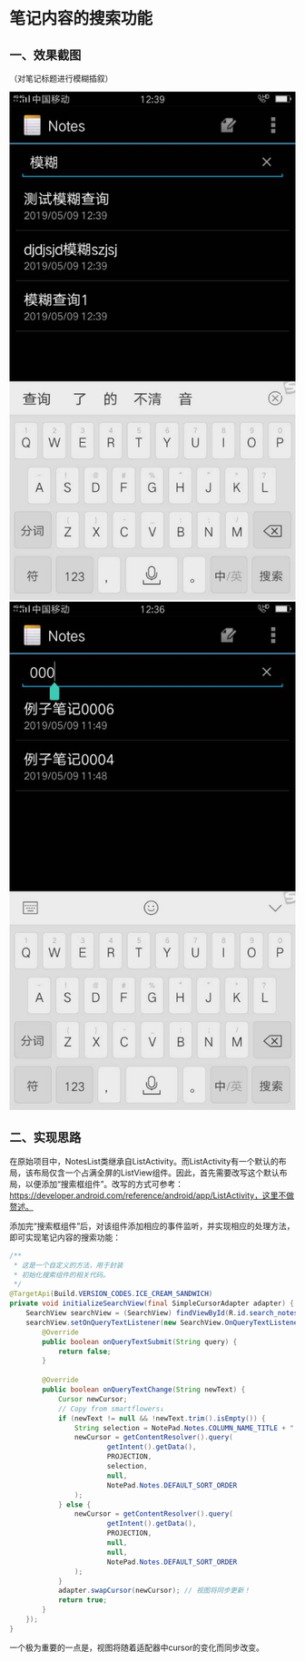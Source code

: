 # 笔记内容的搜索功能

## 一、效果截图

（对笔记标题进行模糊插叙）

<img src="screenshots/f2_01.jpg" />

<img src="screenshots/f2_02.jpg" />



## 二、实现思路

在原始项目中，NotesList类继承自ListActivity。而ListActivity有一个默认的布局，该布局仅含一个占满全屏的ListView组件。因此，首先需要改写这个默认布局，以便添加“搜索框组件”。改写的方式可参考：https://developer.android.com/reference/android/app/ListActivity，这里不做赘述。



添加完“搜索框组件”后，对该组件添加相应的事件监听，并实现相应的处理方法，即可实现笔记内容的搜索功能：

```java
/**
 * 这是一个自定义的方法，用于封装
 * 初始化搜索组件的相关代码。
 */
@TargetApi(Build.VERSION_CODES.ICE_CREAM_SANDWICH)
private void initializeSearchView(final SimpleCursorAdapter adapter) {
    SearchView searchView = (SearchView) findViewById(R.id.search_notes);
    searchView.setOnQueryTextListener(new SearchView.OnQueryTextListener() {
        @Override
        public boolean onQueryTextSubmit(String query) {
            return false;
        }

        @Override
        public boolean onQueryTextChange(String newText) {
            Cursor newCursor;
            // Copy from smartflowers↓
            if (newText != null && !newText.trim().isEmpty()) {
                String selection = NotePad.Notes.COLUMN_NAME_TITLE + " GLOB '*" + newText + "*'";
                newCursor = getContentResolver().query(
                        getIntent().getData(),
                        PROJECTION,
                        selection,
                        null,
                        NotePad.Notes.DEFAULT_SORT_ORDER
                );
            } else {
                newCursor = getContentResolver().query(
                        getIntent().getData(),
                        PROJECTION,
                        null,
                        null,
                        NotePad.Notes.DEFAULT_SORT_ORDER
                );
            }
            adapter.swapCursor(newCursor); // 视图将同步更新！
            return true;
        }
    });
}
```

一个极为重要的一点是，视图将随着适配器中cursor的变化而同步改变。


